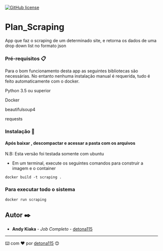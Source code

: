 [![GitHub license](https://img.shields.io/badge/implemented%20by-Andy-blue)](https://www.linkedin.com/in/andy-kiaka-76a983110/)
# Plan_Scraping

App que faz o scraping de um determinado site, e retorna os dados de uma drop down list no formato json

### Pré-requisitos 📋

Para o bom funcionamento desta app as seguintes bibliotecas são necessárias.
No entanto nenhuma instalação manual é requerida, tudo é feito automaticamente com o docker.

Python 3.5 ou superior

Docker

beautifulsoup4

requests

### Instalação 🔧

#### Após baixar , descompactar e acessar a pasta com os arquivos

N.B: Esta versão foi testada somente com ubuntu

- Em um terminal, execute os seguintes comandos para construir a imagem e o container

```
docker build -t scraping .
```
     
 ### Para executar todo o sistema
 ```
 docker run scraping
 ```
 
## Autor ✒️

* **Andy Kiaka** - *Job Completo* - [detona115](https://github.com/detona115)

---
⌨️ com ❤️ por [detona115](https://github.com/detona115) 😊



